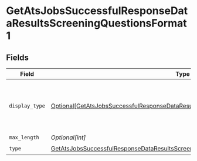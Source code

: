 # GetAtsJobsSuccessfulResponseDataResultsScreeningQuestionsFormat1


## Fields

| Field                                                                                                                                                                                       | Type                                                                                                                                                                                        | Required                                                                                                                                                                                    | Description                                                                                                                                                                                 |
| ------------------------------------------------------------------------------------------------------------------------------------------------------------------------------------------- | ------------------------------------------------------------------------------------------------------------------------------------------------------------------------------------------- | ------------------------------------------------------------------------------------------------------------------------------------------------------------------------------------------- | ------------------------------------------------------------------------------------------------------------------------------------------------------------------------------------------- |
| `display_type`                                                                                                                                                                              | [Optional[GetAtsJobsSuccessfulResponseDataResultsScreeningQuestionsFormat1DisplayType]](../../models/shared/getatsjobssuccessfulresponsedataresultsscreeningquestionsformat1displaytype.md) | :heavy_minus_sign:                                                                                                                                                                          | If unavailable, we recommend displaying a single-line input.                                                                                                                                |
| `max_length`                                                                                                                                                                                | *Optional[int]*                                                                                                                                                                             | :heavy_minus_sign:                                                                                                                                                                          | N/A                                                                                                                                                                                         |
| `type`                                                                                                                                                                                      | [GetAtsJobsSuccessfulResponseDataResultsScreeningQuestionsFormat1Type](../../models/shared/getatsjobssuccessfulresponsedataresultsscreeningquestionsformat1type.md)                         | :heavy_check_mark:                                                                                                                                                                          | N/A                                                                                                                                                                                         |